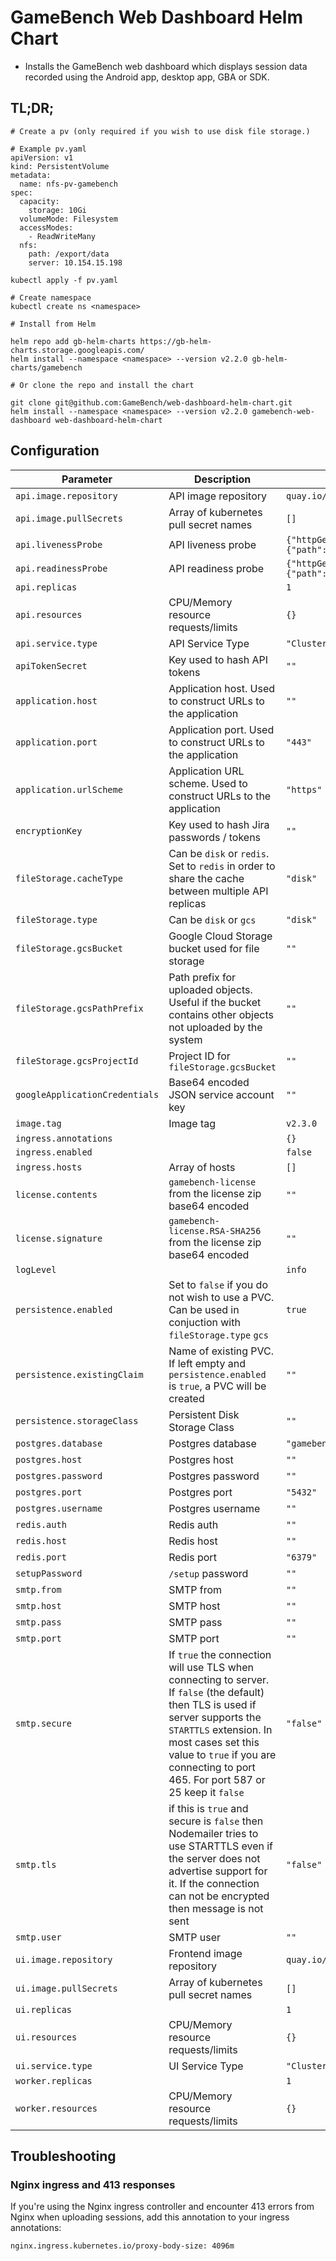# GameBench Web Dashboard Helm Chart

* Installs the GameBench web dashboard which displays session data recorded using the Android app, desktop app, GBA or SDK.

## TL;DR;

```
# Create a pv (only required if you wish to use disk file storage.)

# Example pv.yaml
apiVersion: v1
kind: PersistentVolume
metadata:
  name: nfs-pv-gamebench
spec:
  capacity:
    storage: 10Gi
  volumeMode: Filesystem
  accessModes:
    - ReadWriteMany
  nfs:
    path: /export/data
    server: 10.154.15.198

kubectl apply -f pv.yaml

# Create namespace
kubectl create ns <namespace>

# Install from Helm

helm repo add gb-helm-charts https://gb-helm-charts.storage.googleapis.com/
helm install --namespace <namespace> --version v2.2.0 gb-helm-charts/gamebench

# Or clone the repo and install the chart

git clone git@github.com:GameBench/web-dashboard-helm-chart.git
helm install --namespace <namespace> --version v2.2.0 gamebench-web-dashboard web-dashboard-helm-chart
```

## Configuration

| Parameter  | Description | Default |
| ------------- | ------------- | -- |
| `api.image.repository` | API image repository  | `quay.io/gamebench/node-backend` |
| `api.image.pullSecrets` | Array of kubernetes pull secret names | `[]` |
| `api.livenessProbe` | API liveness probe  | `{"httpGet":{"path":"/v1/health","port":5000},"initialDelaySeconds":60,"periodSeconds":30}` |
| `api.readinessProbe` | API readiness probe  | `{"httpGet":{"path":"/v1/info/version","port":5000},"initialDelaySeconds":60,"periodSeconds":30}` |
| `api.replicas` | | `1` |
| `api.resources` | CPU/Memory resource requests/limits  | `{}` |
| `api.service.type` | API Service Type | `"ClusterIP"` | 
| `apiTokenSecret` | Key used to hash API tokens  | `""` |
| `application.host` | Application host. Used to construct URLs to the application  | `""` |
| `application.port` | Application port. Used to construct URLs to the application  | `"443"` |
| `application.urlScheme` | Application URL scheme. Used to construct URLs to the application  | `"https"` |
| `encryptionKey` | Key used to hash Jira passwords / tokens  | `""` |
| `fileStorage.cacheType` | Can be `disk` or `redis`. Set to `redis` in order to share the cache between multiple API replicas  | `"disk"` |
| `fileStorage.type` | Can be `disk` or `gcs` | `"disk"` |
| `fileStorage.gcsBucket` | Google Cloud Storage bucket used for file storage | `""` |
| `fileStorage.gcsPathPrefix` | Path prefix for uploaded objects. Useful if the bucket contains other objects not uploaded by the system | `""` |
| `fileStorage.gcsProjectId` | Project ID for `fileStorage.gcsBucket` | `""` |
| `googleApplicationCredentials` | Base64 encoded JSON service account key | `""` |
| `image.tag` | Image tag | `v2.3.0` |
| `ingress.annotations` | | `{}` |
| `ingress.enabled` | | `false` |
| `ingress.hosts` | Array of hosts | `[]` |
| `license.contents` | `gamebench-license` from the license zip base64 encoded | `""` |
| `license.signature` | `gamebench-license.RSA-SHA256` from the license zip base64 encoded  | `""` |
| `logLevel` |  | `info` |
| `persistence.enabled` | Set to `false` if you do not wish to use a PVC. Can be used in conjuction with `fileStorage.type` `gcs` | `true` |
| `persistence.existingClaim` | Name of existing PVC. If left empty and `persistence.enabled` is `true`, a PVC will be created | `""` |
| `persistence.storageClass` | Persistent Disk Storage Class | `""` |
| `postgres.database` | Postgres database | `"gamebench"` |
| `postgres.host` | Postgres host | `""` |
| `postgres.password` | Postgres password | `""` |
| `postgres.port` | Postgres port | `"5432"` |
| `postgres.username` | Postgres username | `""` |
| `redis.auth` | Redis auth | `""` |
| `redis.host` | Redis host | `""` |
| `redis.port` | Redis port | `"6379"` |
| `setupPassword` | `/setup` password | `""` |
| `smtp.from` | SMTP from | `""` |
| `smtp.host` | SMTP host | `""` |
| `smtp.pass` | SMTP pass | `""` |
| `smtp.port` | SMTP port | `""` |
| `smtp.secure` | If `true` the connection will use TLS when connecting to server. If `false` (the default) then TLS is used if server supports the `STARTTLS` extension. In most cases set this value to `true` if you are connecting to port 465. For port 587 or 25 keep it `false` | `"false"` |
| `smtp.tls` | if this is `true` and secure is `false` then Nodemailer tries to use STARTTLS even if the server does not advertise support for it. If the connection can not be encrypted then message is not sent | `"false"` |
| `smtp.user` | SMTP user | `""` |
| `ui.image.repository` | Frontend image repository  | `quay.io/gamebench/ang4-frontend` |
| `ui.image.pullSecrets` | Array of kubernetes pull secret names | `[]` |
| `ui.replicas` | | `1` |
| `ui.resources` | CPU/Memory resource requests/limits  | `{}` |
| `ui.service.type` | UI Service Type | `"ClusterIP"` |
| `worker.replicas` | | `1` |
| `worker.resources` | CPU/Memory resource requests/limits  | `{}` |

## Troubleshooting

### Nginx ingress and 413 responses

If you're using the Nginx ingress controller and encounter 413 errors from Nginx when uploading sessions, add this annotation to your ingress annotations:

```
nginx.ingress.kubernetes.io/proxy-body-size: 4096m
```
